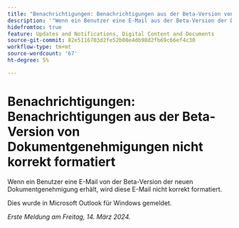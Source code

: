 ```yaml
---
title: "Benachrichtigungen: Benachrichtigungen aus der Beta-Version von Dokumentgenehmigungen nicht korrekt formatiert"
description: '"Wenn ein Benutzer eine E-Mail aus der Beta-Version der Dokumentgenehmigung erhält, wird diese E-Mail nicht korrekt formatiert. „'
hidefromtoc: true
feature: Updates and Notifications, Digital Content and Documents
source-git-commit: 82e5116703d2fe52b08e4db98d2fb69c66ef4c30
workflow-type: tm+mt
source-wordcount: '67'
ht-degree: 5%

---
```



# Benachrichtigungen: Benachrichtigungen aus der Beta-Version von Dokumentgenehmigungen nicht korrekt formatiert

Wenn ein Benutzer eine E-Mail von der Beta-Version der neuen Dokumentgenehmigung erhält, wird diese E-Mail nicht korrekt formatiert.

Dies wurde in Microsoft Outlook für Windows gemeldet.

_Erste Meldung am Freitag, 14. März 2024._

